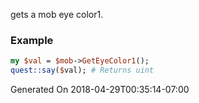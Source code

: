 gets a mob eye color1.
### Example

```perl
my $val = $mob->GetEyeColor1();
quest::say($val); # Returns uint
```


Generated On 2018-04-29T00:35:14-07:00